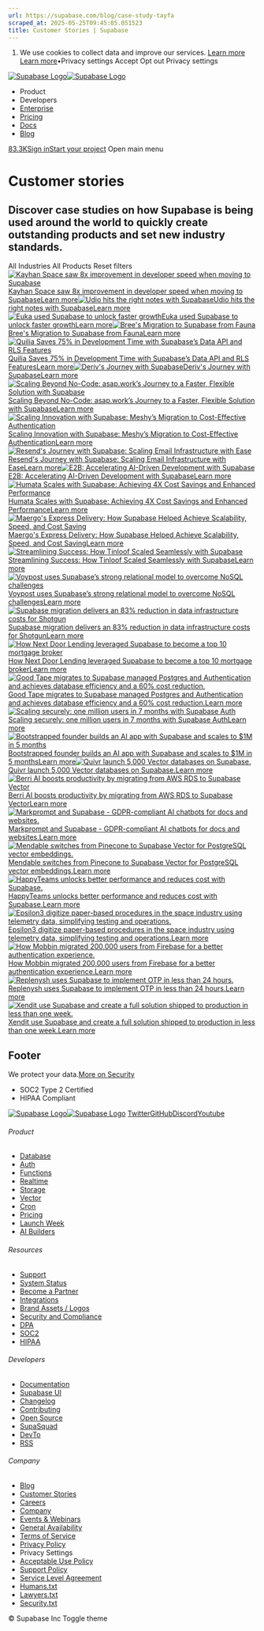 ```yaml
---
url: https://supabase.com/blog/case-study-tayfa
scraped_at: 2025-05-25T09:45:05.051523
title: Customer Stories | Supabase
---
```


  1. We use cookies to collect data and improve our services. [Learn more](https://supabase.com/privacy#8-cookies-and-similar-technologies-used-on-our-european-services)
[Learn more](https://supabase.com/privacy#8-cookies-and-similar-technologies-used-on-our-european-services)•Privacy settings
Accept Opt out Privacy settings


[![Supabase Logo](https://supabase.com/_next/image?url=https%3A%2F%2Ffrontend-assets.supabase.com%2Fwww%2Fd218d9190b87%2F_next%2Fstatic%2Fmedia%2Fsupabase-logo-wordmark--light.daaeffd3.png&w=256&q=75&dpl=dpl_9xPTPeSUKoDuygMmT5sPj6DB4mgG)![Supabase Logo](https://supabase.com/_next/image?url=https%3A%2F%2Ffrontend-assets.supabase.com%2Fwww%2Fd218d9190b87%2F_next%2Fstatic%2Fmedia%2Fsupabase-logo-wordmark--dark.b36ebb5f.png&w=256&q=75&dpl=dpl_9xPTPeSUKoDuygMmT5sPj6DB4mgG)](https://supabase.com/)
  * Product 
  * Developers 
  * [Enterprise](https://supabase.com/enterprise)
  * [Pricing](https://supabase.com/pricing)
  * [Docs](https://supabase.com/docs)
  * [Blog](https://supabase.com/blog)


[83.3K](https://github.com/supabase/supabase)[Sign in](https://supabase.com/dashboard)[Start your project](https://supabase.com/dashboard)
Open main menu
# Customer stories
## Discover case studies on how Supabase is being used around the world to quickly create outstanding products and set new industry standards.
All Industries All Products Reset filters
[![Kayhan Space saw 8x improvement in developer speed when moving to Supabase](https://supabase.com/_next/image?url=%2Fimages%2Fcustomers%2Flogos%2Flight%2Fkayhanspace.png&w=3840&q=75&dpl=dpl_9xPTPeSUKoDuygMmT5sPj6DB4mgG)Kayhan Space saw 8x improvement in developer speed when moving to SupabaseLearn more](https://supabase.com/customers/kayhanspace)[![Udio hits the right notes with Supabase](https://supabase.com/_next/image?url=%2Fimages%2Fcustomers%2Flogos%2Flight%2Fudio.png&w=3840&q=75&dpl=dpl_9xPTPeSUKoDuygMmT5sPj6DB4mgG)Udio hits the right notes with SupabaseLearn more](https://supabase.com/customers/udio)[![Euka used Supabase to unlock faster growth](https://supabase.com/_next/image?url=%2Fimages%2Fcustomers%2Flogos%2Flight%2Feuka.png&w=3840&q=75&dpl=dpl_9xPTPeSUKoDuygMmT5sPj6DB4mgG)Euka used Supabase to unlock faster growthLearn more](https://supabase.com/customers/euka)[![Bree's Migration to Supabase from Fauna](https://supabase.com/_next/image?url=%2Fimages%2Fcustomers%2Flogos%2Flight%2Fbree.png&w=3840&q=75&dpl=dpl_9xPTPeSUKoDuygMmT5sPj6DB4mgG)Bree's Migration to Supabase from FaunaLearn more](https://supabase.com/customers/bree)[![Quilia Saves 75% in Development Time with Supabase’s Data API and RLS Features](https://supabase.com/_next/image?url=%2Fimages%2Fcustomers%2Flogos%2Flight%2Fquilia.png&w=3840&q=75&dpl=dpl_9xPTPeSUKoDuygMmT5sPj6DB4mgG)Quilia Saves 75% in Development Time with Supabase’s Data API and RLS FeaturesLearn more](https://supabase.com/customers/quilia)[![Deriv's Journey with Supabase](https://supabase.com/_next/image?url=%2Fimages%2Fcustomers%2Flogos%2Flight%2Fderiv.png&w=3840&q=75&dpl=dpl_9xPTPeSUKoDuygMmT5sPj6DB4mgG)Deriv's Journey with SupabaseLearn more](https://supabase.com/customers/deriv)[![Scaling Beyond No-Code: asap.work’s Journey to a Faster, Flexible Solution with Supabase](https://supabase.com/_next/image?url=%2Fimages%2Fcustomers%2Flogos%2Flight%2Fasap-work.png&w=3840&q=75&dpl=dpl_9xPTPeSUKoDuygMmT5sPj6DB4mgG)Scaling Beyond No-Code: asap.work’s Journey to a Faster, Flexible Solution with SupabaseLearn more](https://supabase.com/customers/asap-work)[![Scaling Innovation with Supabase: Meshy’s Migration to Cost-Effective Authentication](https://supabase.com/_next/image?url=%2Fimages%2Fcustomers%2Flogos%2Flight%2Fmeshy.png&w=3840&q=75&dpl=dpl_9xPTPeSUKoDuygMmT5sPj6DB4mgG)Scaling Innovation with Supabase: Meshy’s Migration to Cost-Effective AuthenticationLearn more](https://supabase.com/customers/meshy)[![Resend's Journey with Supabase: Scaling Email Infrastructure with Ease](https://supabase.com/_next/image?url=%2Fimages%2Fcustomers%2Flogos%2Flight%2Fresend.png&w=3840&q=75&dpl=dpl_9xPTPeSUKoDuygMmT5sPj6DB4mgG)Resend's Journey with Supabase: Scaling Email Infrastructure with EaseLearn more](https://supabase.com/customers/resend)[![E2B: Accelerating AI-Driven Development with Supabase](https://supabase.com/_next/image?url=%2Fimages%2Fcustomers%2Flogos%2Flight%2Fe2b.png&w=3840&q=75&dpl=dpl_9xPTPeSUKoDuygMmT5sPj6DB4mgG)E2B: Accelerating AI-Driven Development with SupabaseLearn more](https://supabase.com/customers/e2b)[![Humata Scales with Supabase: Achieving 4X Cost Savings and Enhanced Performance](https://supabase.com/_next/image?url=%2Fimages%2Fcustomers%2Flogos%2Flight%2Fhumata.png&w=3840&q=75&dpl=dpl_9xPTPeSUKoDuygMmT5sPj6DB4mgG)Humata Scales with Supabase: Achieving 4X Cost Savings and Enhanced PerformanceLearn more](https://supabase.com/customers/humata)[![Maergo's Express Delivery: How Supabase Helped Achieve Scalability, Speed, and Cost Saving](https://supabase.com/_next/image?url=%2Fimages%2Fcustomers%2Flogos%2Flight%2Fmaergo.png&w=3840&q=75&dpl=dpl_9xPTPeSUKoDuygMmT5sPj6DB4mgG)Maergo's Express Delivery: How Supabase Helped Achieve Scalability, Speed, and Cost SavingLearn more](https://supabase.com/customers/maergo)[![Streamlining Success: How Tinloof Scaled Seamlessly with Supabase](https://supabase.com/_next/image?url=%2Fimages%2Fcustomers%2Flogos%2Flight%2Ftinloof.png&w=3840&q=75&dpl=dpl_9xPTPeSUKoDuygMmT5sPj6DB4mgG)Streamlining Success: How Tinloof Scaled Seamlessly with SupabaseLearn more](https://supabase.com/customers/tinloof)[![Voypost uses Supabase’s strong relational model to overcome NoSQL challenges](https://supabase.com/_next/image?url=%2Fimages%2Fcustomers%2Flogos%2Flight%2Fvoypost.png&w=3840&q=75&dpl=dpl_9xPTPeSUKoDuygMmT5sPj6DB4mgG)Voypost uses Supabase’s strong relational model to overcome NoSQL challengesLearn more](https://supabase.com/customers/voypost)[![Supabase migration delivers an 83% reduction in data infrastructure costs for Shotgun](https://supabase.com/_next/image?url=%2Fimages%2Fcustomers%2Flogos%2Flight%2Fshotgun.png&w=3840&q=75&dpl=dpl_9xPTPeSUKoDuygMmT5sPj6DB4mgG)Supabase migration delivers an 83% reduction in data infrastructure costs for ShotgunLearn more](https://supabase.com/customers/shotgun)[![How Next Door Lending leveraged Supabase to become a top 10 mortgage broker](https://supabase.com/_next/image?url=%2Fimages%2Fcustomers%2Flogos%2Flight%2Fnext-door-lending.png&w=3840&q=75&dpl=dpl_9xPTPeSUKoDuygMmT5sPj6DB4mgG)How Next Door Lending leveraged Supabase to become a top 10 mortgage brokerLearn more](https://supabase.com/customers/next-door-lending)[![Good Tape migrates to Supabase managed Postgres and Authentication and achieves database efficiency and a 60% cost reduction.](https://supabase.com/_next/image?url=%2Fimages%2Fcustomers%2Flogos%2Flight%2Fgood-tape.png&w=3840&q=75&dpl=dpl_9xPTPeSUKoDuygMmT5sPj6DB4mgG)Good Tape migrates to Supabase managed Postgres and Authentication and achieves database efficiency and a 60% cost reduction.Learn more](https://supabase.com/customers/good-tape)[![Scaling securely: one million users in 7 months with Supabase Auth](https://supabase.com/_next/image?url=%2Fimages%2Fcustomers%2Flogos%2Flight%2Fpebblely.png&w=3840&q=75&dpl=dpl_9xPTPeSUKoDuygMmT5sPj6DB4mgG)Scaling securely: one million users in 7 months with Supabase AuthLearn more](https://supabase.com/customers/pebblely)[![Bootstrapped founder builds an AI app with Supabase and scales to $1M in 5 months](https://supabase.com/_next/image?url=%2Fimages%2Fcustomers%2Flogos%2Flight%2Fchatbase.png&w=3840&q=75&dpl=dpl_9xPTPeSUKoDuygMmT5sPj6DB4mgG)Bootstrapped founder builds an AI app with Supabase and scales to $1M in 5 monthsLearn more](https://supabase.com/customers/chatbase)[![Quivr launch 5,000 Vector databases on Supabase.](https://supabase.com/_next/image?url=%2Fimages%2Fcustomers%2Flogos%2Flight%2Fquivr.png&w=3840&q=75&dpl=dpl_9xPTPeSUKoDuygMmT5sPj6DB4mgG)Quivr launch 5,000 Vector databases on Supabase.Learn more](https://supabase.com/customers/quivr)[![Berri AI boosts productivity by migrating from AWS RDS to Supabase Vector](https://supabase.com/_next/image?url=%2Fimages%2Fcustomers%2Flogos%2Flight%2Fberriai.png&w=3840&q=75&dpl=dpl_9xPTPeSUKoDuygMmT5sPj6DB4mgG)Berri AI boosts productivity by migrating from AWS RDS to Supabase VectorLearn more](https://supabase.com/customers/berriai)[![Markprompt and Supabase - GDPR-compliant AI chatbots for docs and websites.](https://supabase.com/_next/image?url=%2Fimages%2Fcustomers%2Flogos%2Flight%2Fmarkprompt.png&w=3840&q=75&dpl=dpl_9xPTPeSUKoDuygMmT5sPj6DB4mgG)Markprompt and Supabase - GDPR-compliant AI chatbots for docs and websites.Learn more](https://supabase.com/customers/markprompt)[![Mendable switches from Pinecone to Supabase Vector for PostgreSQL vector embeddings.](https://supabase.com/_next/image?url=%2Fimages%2Fcustomers%2Flogos%2Flight%2Fmendableai.png&w=3840&q=75&dpl=dpl_9xPTPeSUKoDuygMmT5sPj6DB4mgG)Mendable switches from Pinecone to Supabase Vector for PostgreSQL vector embeddings.Learn more](https://supabase.com/customers/mendableai)[![HappyTeams unlocks better performance and reduces cost with Supabase.](https://supabase.com/_next/image?url=%2Fimages%2Fcustomers%2Flogos%2Flight%2Fhappyteams.png&w=3840&q=75&dpl=dpl_9xPTPeSUKoDuygMmT5sPj6DB4mgG)HappyTeams unlocks better performance and reduces cost with Supabase.Learn more](https://supabase.com/customers/happyteams)[![Epsilon3 digitize paper-based procedures in the space industry using telemetry data, simplifying testing and operations.](https://supabase.com/_next/image?url=%2Fimages%2Fcustomers%2Flogos%2Flight%2Fepsilon3.png&w=3840&q=75&dpl=dpl_9xPTPeSUKoDuygMmT5sPj6DB4mgG)Epsilon3 digitize paper-based procedures in the space industry using telemetry data, simplifying testing and operations.Learn more](https://supabase.com/customers/epsilon3)[![How Mobbin migrated 200,000 users from Firebase for a better authentication experience.](https://supabase.com/_next/image?url=%2Fimages%2Fcustomers%2Flogos%2Flight%2Fmobbin.png&w=3840&q=75&dpl=dpl_9xPTPeSUKoDuygMmT5sPj6DB4mgG)How Mobbin migrated 200,000 users from Firebase for a better authentication experience.Learn more](https://supabase.com/customers/mobbin)[![Replenysh uses Supabase to implement OTP in less than 24 hours.](https://supabase.com/_next/image?url=%2Fimages%2Fcustomers%2Flogos%2Flight%2Freplenysh.png&w=3840&q=75&dpl=dpl_9xPTPeSUKoDuygMmT5sPj6DB4mgG)Replenysh uses Supabase to implement OTP in less than 24 hours.Learn more](https://supabase.com/customers/replenysh)[![Xendit use Supabase and create a full solution shipped to production in less than one week.](https://supabase.com/_next/image?url=%2Fimages%2Fcustomers%2Flogos%2Flight%2Fxendit.png&w=3840&q=75&dpl=dpl_9xPTPeSUKoDuygMmT5sPj6DB4mgG)Xendit use Supabase and create a full solution shipped to production in less than one week.Learn more](https://supabase.com/customers/xendit)
## Footer
We protect your data.[More on Security](https://supabase.com/security)
  * SOC2 Type 2 Certified
  * HIPAA Compliant


[![Supabase Logo](https://supabase.com/_next/image?url=https%3A%2F%2Ffrontend-assets.supabase.com%2Fwww%2Fd218d9190b87%2F_next%2Fstatic%2Fmedia%2Fsupabase-logo-wordmark--light.daaeffd3.png&w=384&q=75&dpl=dpl_9xPTPeSUKoDuygMmT5sPj6DB4mgG)![Supabase Logo](https://supabase.com/_next/image?url=https%3A%2F%2Ffrontend-assets.supabase.com%2Fwww%2Fd218d9190b87%2F_next%2Fstatic%2Fmedia%2Fsupabase-logo-wordmark--dark.b36ebb5f.png&w=384&q=75&dpl=dpl_9xPTPeSUKoDuygMmT5sPj6DB4mgG)](https://supabase.com/)
[Twitter](https://twitter.com/supabase)[GitHub](https://github.com/supabase)[Discord](https://discord.supabase.com/)[Youtube](https://youtube.com/c/supabase)
###### Product
  * [Database](https://supabase.com/database)
  * [Auth](https://supabase.com/auth)
  * [Functions](https://supabase.com/edge-functions)
  * [Realtime](https://supabase.com/realtime)
  * [Storage](https://supabase.com/storage)
  * [Vector](https://supabase.com/modules/vector)
  * [Cron](https://supabase.com/modules/cron)
  * [Pricing](https://supabase.com/pricing)
  * [Launch Week](https://supabase.com/launch-week)
  * [AI Builders](https://supabase.com/solutions/ai-builders)


###### Resources
  * [Support](https://supabase.com/support)
  * [System Status](https://status.supabase.com/)
  * [Become a Partner](https://supabase.com/partners)
  * [Integrations](https://supabase.com/partners/integrations)
  * [Brand Assets / Logos](https://supabase.com/brand-assets)
  * [Security and Compliance](https://supabase.com/security)
  * [DPA](https://supabase.com/legal/dpa)
  * [SOC2](https://supabase.com/security)
  * [HIPAA](https://forms.supabase.com/hipaa2)


###### Developers
  * [Documentation](https://supabase.com/docs)
  * [Supabase UI](https://supabase.com/ui)
  * [Changelog](https://supabase.com/changelog)
  * [Contributing](https://github.com/supabase/supabase/blob/master/CONTRIBUTING.md)
  * [Open Source](https://supabase.com/open-source)
  * [SupaSquad](https://supabase.com/supasquad)
  * [DevTo](https://dev.to/supabase)
  * [RSS](https://supabase.com/rss.xml)


###### Company
  * [Blog](https://supabase.com/blog)
  * [Customer Stories](https://supabase.com/customers)
  * [Careers](https://supabase.com/careers)
  * [Company](https://supabase.com/company)
  * [Events & Webinars](https://supabase.com/events)
  * [General Availability](https://supabase.com/ga)
  * [Terms of Service](https://supabase.com/terms)
  * [Privacy Policy](https://supabase.com/privacy)
  * Privacy Settings
  * [Acceptable Use Policy](https://supabase.com/aup)
  * [Support Policy](https://supabase.com/support-policy)
  * [Service Level Agreement](https://supabase.com/sla)
  * [Humans.txt](https://supabase.com/humans.txt)
  * [Lawyers.txt](https://supabase.com/lawyers.txt)
  * [Security.txt](https://supabase.com/.well-known/security.txt)


© Supabase Inc
Toggle theme

